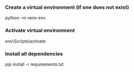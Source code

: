 ### Create a virtual environment (if one does not exist)

python -m venv env

### Activate virtual environment

env\Scripts\activate

### Install all dependencies

pip install -r requirements.txt
